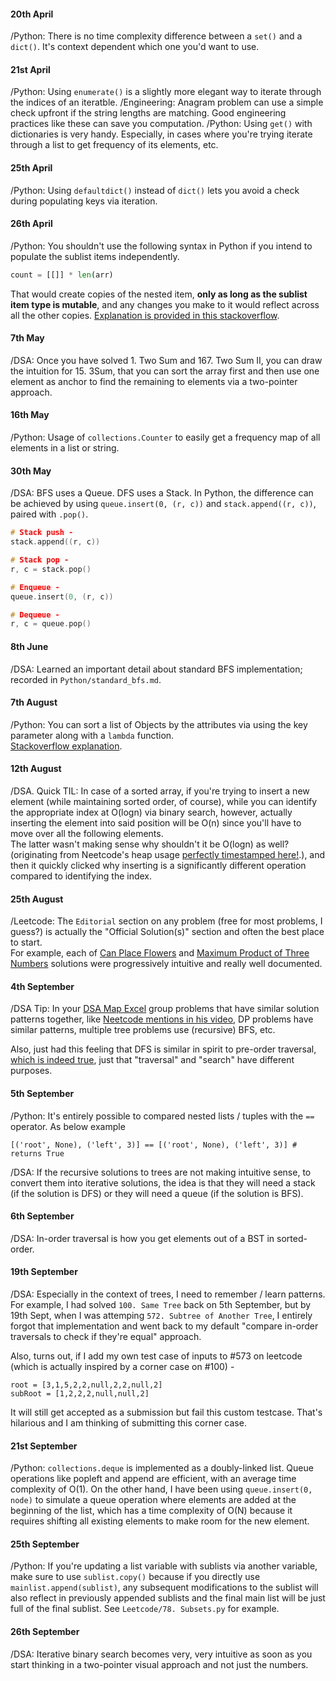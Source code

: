 #### 20th April
/Python: There is no time complexity difference between a `set()` and a `dict()`. It's context dependent which one you'd want to use.

#### 21st April
/Python: Using `enumerate()` is a slightly more elegant way to iterate through the indices of an iteratble.
/Engineering: Anagram problem can use a simple check upfront if the string lengths are matching. Good engineering practices like these can save you computation.
/Python: Using `get()` with dictionaries is very handy. Especially, in cases where you're trying iterate through a list to get frequency of its elements, etc.

#### 25th April
/Python: Using `defaultdict()` instead of `dict()` lets you avoid a check during populating keys via iteration.

#### 26th April
/Python: You shouldn't use the following syntax in Python if you intend to populate the sublist items independently.
```python
count = [[]] * len(arr)
```
That would create copies of the nested item, **only as long as the sublist item type is mutable**, and any changes you make to it would reflect across all the other copies.
[Explanation is provided in this stackoverflow](https://stackoverflow.com/questions/240178/list-of-lists-changes-reflected-across-sublists-unexpectedly).

#### 7th May
/DSA: Once you have solved 1. Two Sum and 167. Two Sum II, you can draw the intuition for 15. 3Sum, that you can sort the array first and then use one element as anchor to find the remaining to elements via a two-pointer approach.

#### 16th May
/Python: Usage of `collections.Counter` to easily get a frequency map of all elements in a list or string.

#### 30th May
/DSA: BFS uses a Queue. DFS uses a Stack.
In Python, the difference can be achieved by using `queue.insert(0, (r, c))` and `stack.append((r, c))`, paired with `.pop()`.

```c
# Stack push -
stack.append((r, c))

# Stack pop -
r, c = stack.pop()

# Enqueue -
queue.insert(0, (r, c))

# Dequeue -
r, c = queue.pop()
```

#### 8th June
/DSA: Learned an important detail about standard BFS implementation; recorded in `Python/standard_bfs.md`.

#### 7th August
/Python: You can sort a list of Objects by the attributes via using the key parameter along with a `lambda` function.  
[Stackoverflow explanation](https://stackoverflow.com/questions/403421/how-do-i-sort-a-list-of-objects-based-on-an-attribute-of-the-objects).

#### 12th August
/DSA. Quick TIL: In case of a sorted array, if you're trying to insert a new element (while maintaining sorted order, of course), while you can identify the appropriate index at O(logn) via binary search, however, actually inserting the element into said position will be O(n) since you'll have to move over all the following elements.  
The latter wasn't making sense why shouldn't it be O(logn) as well? (originating from Neetcode's heap usage [perfectly timestamped here!](https://youtu.be/hOjcdrqMoQ8?t=159).), and then it quickly clicked why inserting is a significantly different operation compared to identifying the index.

#### 25th August
/Leetcode: The `Editorial` section on any problem (free for most problems, I guess?) is actually the "Official Solution(s)" section and often the best place to start.  
For example, each of [Can Place Flowers](https://leetcode.com/problems/can-place-flowers/editorial) and [Maximum Product of Three Numbers](https://leetcode.com/problems/maximum-product-of-three-numbers/editorial) solutions were progressively intuitive and really well documented.

#### 4th September
/DSA Tip: In your [DSA Map Excel](https://docs.google.com/spreadsheets/d/15YePlUbNrcXYa6QndV0GTpUwqDhjNEpUzbQ9aUKaj2U/edit#gid=0) group problems that have similar solution patterns together, like [Neetcode mentions in his video](https://youtu.be/SVvr3ZjtjI8?si=K5zkXYLz70Mh-8Dh&t=270), DP problems have similar patterns, multiple tree problems use (recursive) BFS, etc.  
  
Also, just had this feeling that DFS is similar in spirit to pre-order traversal, [which is indeed true](https://softwareengineering.stackexchange.com/questions/227779/is-pre-order-traversal-same-as-depth-first-search), just that "traversal" and "search" have different purposes.

#### 5th September
/Python: It's entirely possible to compared nested lists / tuples with the `==` operator. As below example
```python3
[('root', None), ('left', 3)] == [('root', None), ('left', 3)] # returns True
```
  
/DSA: If the recursive solutions to trees are not making intuitive sense, to convert them into iterative solutions, the idea is that they will need a stack (if the solution is DFS) or they will need a queue (if the solution is BFS).

#### 6th September
/DSA: In-order traversal is how you get elements out of a BST in sorted-order.

#### 19th September
/DSA: Especially in the context of trees, I need to remember / learn patterns. For example, I had solved `100. Same Tree` back on 5th September, but by 19th Sept, when I was attemping `572. Subtree of Another Tree`, I entirely forgot that implementation and went back to my default "compare in-order traversals to check if they're equal" approach.  

Also, turns out, if I add my own test case of inputs to #573 on leetcode (which is actually inspired by a corner case on #100) -
```shell
root = [3,1,5,2,2,null,2,2,null,2]
subRoot = [1,2,2,2,null,null,2]
```
It will still get accepted as a submission but fail this custom testcase. That's hilarious and I am thinking of submitting this corner case.

#### 21st September
/Python: `collections.deque` is implemented as a doubly-linked list. Queue operations like popleft and append are efficient, with an average time complexity of O(1). On the other hand, I have been using `queue.insert(0, node)` to simulate a queue operation where elements are added at the beginning of the list, which has a time complexity of O(N) because it requires shifting all existing elements to make room for the new element.

#### 25th September
/Python: If you're updating a list variable with sublists via another variable, make sure to use `sublist.copy()` because if you directly use `mainlist.append(sublist)`, any subsequent modifications to the sublist will also reflect in previously appended sublists and the final main list will be just full of the final sublist. See `Leetcode/78. Subsets.py` for example.

#### 26th September
/DSA: Iterative binary search becomes very, very intuitive as soon as you start thinking in a two-pointer visual approach and not just the numbers.
